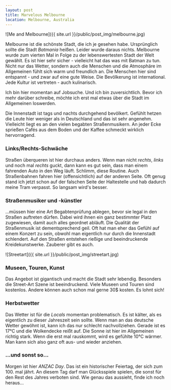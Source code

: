 ```yaml
---
layout: post
title: Marvelous Melbourne
location: Melbourne, Australia
---
```


![Me and Melbourne]({{ site.url }}/public/post_img/melbourne.jpg)

Melbourne ist die schönste Stadt, die ich je gesehen habe. Ursprünglich sollte die Stadt *Batmania* heißen. Leider wurde daraus nichts. Melbourne wurde zum vierten Mal in Folge zu der lebenswertesten Stadt der Welt gewählt. Es ist hier sehr sicher - vielleicht hat das was mit Batman zu tun. Nicht nur das Wetter, sondern auch die Menschen und die Atmosphäre im Allgemeinen fühlt sich warm und freundlich an. Die Menschen hier sind entspannt - und zwar auf eine gute Weise. Die Bevölkerung ist international. Jede Kultur ist vertreten - auch kulinarisch. 

Ich bin hier momentan auf Jobsuche. Und ich bin zuversichtlich. Bevor ich mehr darüber schreibe, möchte ich erst mal etwas über die Stadt im Allgemeinen loswerden.

Die Innenstadt ist tags und nachts durchgehend bevölkert. Gefühlt hetzen die Leute hier weniger als in Deutschland und das ist sehr angenehm. Vielleicht liegt es an den vielen begabten Straßenmusikern. An jeder Ecke sprießen Cafés aus dem Boden und der Kaffee schmeckt wirklich hervorragend. 

### Links/Rechts-Schwäche ###
Straßen überqueren ist hier durchaus anders. Wenn man nicht *rechts*, *links* und noch mal *rechts* guckt, dann kann es gut sein, dass man einem fahrenden Auto in den Weg läuft. Schlimm, diese Routine. Auch Straßenbahnen fahren hier (offensichtlich) auf der anderen Seite. Oft genug stand ich jetzt schon auf der falschen Seite der Haltestelle und hab dadurch meine Tram verpasst. So langsam wird's besser.

### Straßenmusiker und -künstler ###
...müssen hier eine Art Begabtenprüfung ablegen, bevor sie legal in den Straßen auftreten dürfen. Dabei wird ihnen ein ganz bestimmter Platz zugewiesen, damit auch alles geordnet abläuft. Die Qualität der Straßenmusik ist dementsprechend geil. Oft hat man eher das Gefühl auf einem Konzert zu sein, obwohl man eigentlich nur durch die Innenstadt schlendert. Auf den Straßen entstehen rießige und beeindruckende Kreidekunstwerke. Zauberer gibt es auch.

![Streetart]({{ site.url }}/public/post_img/streetart.jpg)

### Museen, Touren, Kunst ###
Das Angebot ist gigantisch und macht die Stadt sehr lebendig. Besonders die Street-Art Szene ist beeindruckend. Viele Museen und Touren sind kostenlos. Andere können auch schon mal gerne 30$ kosten. Es lohnt sich!

### Herbstwetter ###
Das Wetter ist für die *Locals* momentan problematisch. Es ist kälter, als es eigentlich zu dieser Jahreszeit sein sollte. Wenn man an das deutsche Wetter gewöhnt ist, kann ich das nur schlecht nachvollziehen. Gerade ist es 17°C und die Wolkendecke reißt auf.
Die Sonne ist hier im Allgemeinen richtig stark. Wenn die erst mal rauskommt, wird es gefühlte 10°C wärmer. Man kann sich also ganz oft aus- und wieder anziehen.

### ...und sonst so... ###
Morgen ist hier *ANZAC Day*. Das ist ein historischer Feiertag, der sich zum 100. mal jährt. An diesem Tag darf man Glücksspiele spielen, die sonst für den Rest des Jahres verboten sind. Wie genau das aussieht, finde ich noch heraus...
